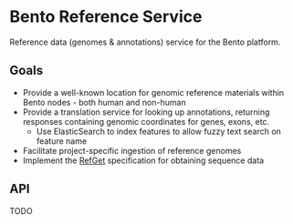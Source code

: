# Bento Reference Service

Reference data (genomes &amp; annotations) service for the Bento platform.

## Goals

* Provide a well-known location for genomic reference materials within Bento nodes - both human and non-human
* Provide a translation service for looking up annotations, returning responses 
  containing genomic coordinates for genes, exons, etc.
  * Use ElasticSearch to index features to allow fuzzy text search on feature name
* Facilitate project-specific ingestion of reference genomes
* Implement the [RefGet](http://samtools.github.io/hts-specs/refget.html) specification for obtaining sequence data

## API

TODO
